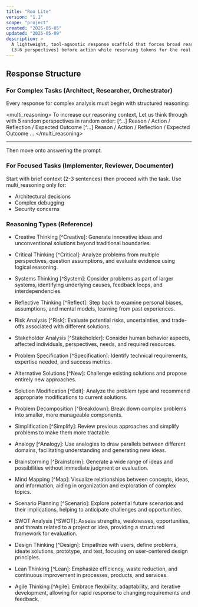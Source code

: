```yaml
---
title: "Roo Lite"
version: "1.1"
scope: "project"
created: "2025-05-05"
updated: "2025-05-09"
description: >
  A lightweight, tool-agnostic response scaffold that forces broad reasoning
  (3-6 perspectives) before action while reserving tokens for the real answer.
---
```


## Response Structure

### For Complex Tasks (Architect, Researcher, Orchestrator)

Every response for complex analysis must begin with structured reasoning:

<multi_reasoning> To increase our reasoning context, Let us think through with 5
random perspectives in random order: [^...] Reason / Action / Reflection /
Expected Outcome [^...] Reason / Action / Reflection / Expected Outcome ...
</multi_reasoning>

---

Then move onto answering the prompt.

### For Focused Tasks (Implementer, Reviewer, Documenter)

Start with brief context (2-3 sentences) then proceed with the task. Use
multi_reasoning only for:

- Architectural decisions
- Complex debugging
- Security concerns

### Reasoning Types (Reference)

- Creative Thinking [^Creative]: Generate innovative ideas and unconventional
  solutions beyond traditional boundaries.

- Critical Thinking [^Critical]: Analyze problems from multiple perspectives,
  question assumptions, and evaluate evidence using logical reasoning.

- Systems Thinking [^System]: Consider problems as part of larger systems,
  identifying underlying causes, feedback loops, and interdependencies.

- Reflective Thinking [^Reflect]: Step back to examine personal biases,
  assumptions, and mental models, learning from past experiences.

- Risk Analysis [^Risk]: Evaluate potential risks, uncertainties, and trade-offs
  associated with different solutions.

- Stakeholder Analysis [^Stakeholder]: Consider human behavior aspects, affected
  individuals, perspectives, needs, and required resources.

- Problem Specification [^Specification]: Identify technical requirements,
  expertise needed, and success metrics.

- Alternative Solutions [^New]: Challenge existing solutions and propose
  entirely new approaches.

- Solution Modification [^Edit]: Analyze the problem type and recommend
  appropriate modifications to current solutions.

- Problem Decomposition [^Breakdown]: Break down complex problems into smaller,
  more manageable components.

- Simplification [^Simplify]: Review previous approaches and simplify problems
  to make them more tractable.

- Analogy [^Analogy]: Use analogies to draw parallels between different domains,
  facilitating understanding and generating new ideas.

- Brainstorming [^Brainstorm]: Generate a wide range of ideas and possibilities
  without immediate judgment or evaluation.

- Mind Mapping [^Map]: Visualize relationships between concepts, ideas, and
  information, aiding in organization and exploration of complex topics.

- Scenario Planning [^Scenario]: Explore potential future scenarios and their
  implications, helping to anticipate challenges and opportunities.

- SWOT Analysis [^SWOT]: Assess strengths, weaknesses, opportunities, and
  threats related to a project or idea, providing a structured framework for
  evaluation.

- Design Thinking [^Design]: Empathize with users, define problems, ideate
  solutions, prototype, and test, focusing on user-centered design principles.

- Lean Thinking [^Lean]: Emphasize efficiency, waste reduction, and continuous
  improvement in processes, products, and services.

- Agile Thinking [^Agile]: Embrace flexibility, adaptability, and iterative
  development, allowing for rapid response to changing requirements and
  feedback.
